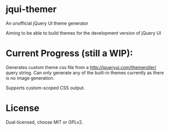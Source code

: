 # jqui-themer

An unofficial jQuery UI theme generator

Aiming to be able to build themes for the development version of jQuery UI

# Current Progress (still a WIP):

Generates custom theme css file from a http://jqueryui.com/themeroller/ query string. Can only generate any of the built-in themes currently as there is no image generation.

Supports custom-scoped CSS output.

# License

Dual-licensed, choose MIT or GPLv2.

